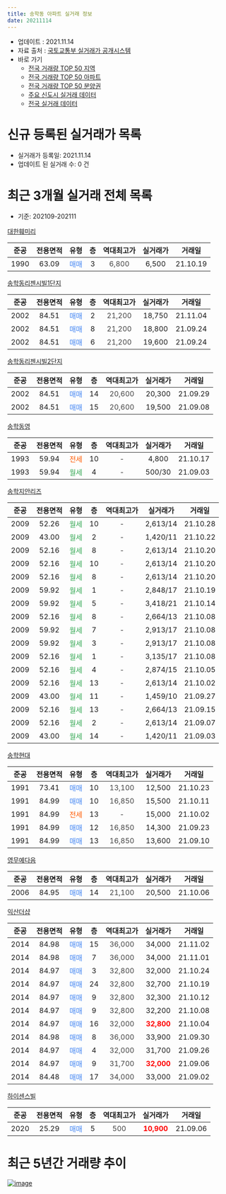 ```yaml
---
title: 송학동 아파트 실거래 정보
date: 20211114
---
```


* 업데이트 : 2021.11.14
* 자료 출처 : [국토교통부 실거래가 공개시스템](http://rt.molit.go.kr)
* 바로 가기
    * [전국 거래량 TOP 50 지역](https://apt-info.github.io/apt-trade-info/tr)
    * [전국 거래량 TOP 50 아파트](https://apt-info.github.io/apt-trade-info/ta)
    * [전국 거래량 TOP 50 분양권](https://apt-info.github.io/apt-trade-info/tb)
    * [주요 신도시 실거래 데이터](https://apt-info.github.io/apt-trade-info/newtown)
    * [전국 실거래 데이터](https://apt-info.github.io/apt-trade-info/all)



<script async src="https://pagead2.googlesyndication.com/pagead/js/adsbygoogle.js"></script>
<!-- 기본광고 -->
<ins class="adsbygoogle"
     style="display:block"
     data-ad-client="ca-pub-1142216861245946"
     data-ad-slot="4805727019"
     data-ad-format="auto"
     data-full-width-responsive="true"></ins>
<script>
     (adsbygoogle = window.adsbygoogle || []).push({});
</script>


# 신규 등록된 실거래가 목록

* 실거래가 등록일: 2021.11.14
* 업데이트 된 실거래 수: 0 건




<script async src="https://pagead2.googlesyndication.com/pagead/js/adsbygoogle.js"></script>
<!-- 기본광고 -->
<ins class="adsbygoogle"
     style="display:block"
     data-ad-client="ca-pub-1142216861245946"
     data-ad-slot="4805727019"
     data-ad-format="auto"
     data-full-width-responsive="true"></ins>
<script>
     (adsbygoogle = window.adsbygoogle || []).push({});
</script>


# 최근 3개월 실거래 전체 목록
* 기준: 202109-202111


[대한훼미리](https://search.naver.com/search.naver?query=%EB%8C%80%ED%95%9C%ED%9B%BC%EB%AF%B8%EB%A6%AC)

|준공|전용면적|유형|층|역대최고가|실거래가|거래일|
|:---:|:---:|:---:|:---:|:---:|:---:|:---:|
|1990|63.09|<span style="color:#4285F3">매매</span>|3|<span style="color:#444444">6,800</span>|6,500|21.10.19|

[송학동리젠시빌1단지](https://search.naver.com/search.naver?query=%EC%86%A1%ED%95%99%EB%8F%99%EB%A6%AC%EC%A0%A0%EC%8B%9C%EB%B9%8C1%EB%8B%A8%EC%A7%80)

|준공|전용면적|유형|층|역대최고가|실거래가|거래일|
|:---:|:---:|:---:|:---:|:---:|:---:|:---:|
|2002|84.51|<span style="color:#4285F3">매매</span>|2|<span style="color:#444444">21,200</span>|18,750|21.11.04|
|2002|84.51|<span style="color:#4285F3">매매</span>|8|<span style="color:#444444">21,200</span>|18,800|21.09.24|
|2002|84.51|<span style="color:#4285F3">매매</span>|6|<span style="color:#444444">21,200</span>|19,600|21.09.24|

[송학동리젠시빌2단지](https://search.naver.com/search.naver?query=%EC%86%A1%ED%95%99%EB%8F%99%EB%A6%AC%EC%A0%A0%EC%8B%9C%EB%B9%8C2%EB%8B%A8%EC%A7%80)

|준공|전용면적|유형|층|역대최고가|실거래가|거래일|
|:---:|:---:|:---:|:---:|:---:|:---:|:---:|
|2002|84.51|<span style="color:#4285F3">매매</span>|14|<span style="color:#444444">20,600</span>|20,300|21.09.29|
|2002|84.51|<span style="color:#4285F3">매매</span>|15|<span style="color:#444444">20,600</span>|19,500|21.09.08|

[송학동영](https://search.naver.com/search.naver?query=%EC%86%A1%ED%95%99%EB%8F%99%EC%98%81)

|준공|전용면적|유형|층|역대최고가|실거래가|거래일|
|:---:|:---:|:---:|:---:|:---:|:---:|:---:|
|1993|59.94|<span style="color:#FF5A00">전세</span>|10|<span style="color:#444444">-</span>|4,800|21.10.17|
|1993|59.94|<span style="color:#34A853">월세</span>|4|<span style="color:#444444">-</span>|500/30|21.09.03|

[송학지안리즈](https://search.naver.com/search.naver?query=%EC%86%A1%ED%95%99%EC%A7%80%EC%95%88%EB%A6%AC%EC%A6%88)

|준공|전용면적|유형|층|역대최고가|실거래가|거래일|
|:---:|:---:|:---:|:---:|:---:|:---:|:---:|
|2009|52.26|<span style="color:#34A853">월세</span>|10|<span style="color:#444444">-</span>|2,613/14|21.10.28|
|2009|43.00|<span style="color:#34A853">월세</span>|2|<span style="color:#444444">-</span>|1,420/11|21.10.22|
|2009|52.16|<span style="color:#34A853">월세</span>|8|<span style="color:#444444">-</span>|2,613/14|21.10.20|
|2009|52.16|<span style="color:#34A853">월세</span>|10|<span style="color:#444444">-</span>|2,613/14|21.10.20|
|2009|52.16|<span style="color:#34A853">월세</span>|8|<span style="color:#444444">-</span>|2,613/14|21.10.20|
|2009|59.92|<span style="color:#34A853">월세</span>|1|<span style="color:#444444">-</span>|2,848/17|21.10.19|
|2009|59.92|<span style="color:#34A853">월세</span>|5|<span style="color:#444444">-</span>|3,418/21|21.10.14|
|2009|52.16|<span style="color:#34A853">월세</span>|8|<span style="color:#444444">-</span>|2,664/13|21.10.08|
|2009|59.92|<span style="color:#34A853">월세</span>|7|<span style="color:#444444">-</span>|2,913/17|21.10.08|
|2009|59.92|<span style="color:#34A853">월세</span>|3|<span style="color:#444444">-</span>|2,913/17|21.10.08|
|2009|52.16|<span style="color:#34A853">월세</span>|1|<span style="color:#444444">-</span>|3,135/17|21.10.08|
|2009|52.16|<span style="color:#34A853">월세</span>|4|<span style="color:#444444">-</span>|2,874/15|21.10.05|
|2009|52.16|<span style="color:#34A853">월세</span>|13|<span style="color:#444444">-</span>|2,613/14|21.10.02|
|2009|43.00|<span style="color:#34A853">월세</span>|11|<span style="color:#444444">-</span>|1,459/10|21.09.27|
|2009|52.16|<span style="color:#34A853">월세</span>|13|<span style="color:#444444">-</span>|2,664/13|21.09.15|
|2009|52.16|<span style="color:#34A853">월세</span>|2|<span style="color:#444444">-</span>|2,613/14|21.09.07|
|2009|43.00|<span style="color:#34A853">월세</span>|14|<span style="color:#444444">-</span>|1,420/11|21.09.03|

[송학현대](https://search.naver.com/search.naver?query=%EC%86%A1%ED%95%99%ED%98%84%EB%8C%80)

|준공|전용면적|유형|층|역대최고가|실거래가|거래일|
|:---:|:---:|:---:|:---:|:---:|:---:|:---:|
|1991|73.41|<span style="color:#4285F3">매매</span>|10|<span style="color:#444444">13,100</span>|12,500|21.10.23|
|1991|84.99|<span style="color:#4285F3">매매</span>|10|<span style="color:#444444">16,850</span>|15,500|21.10.11|
|1991|84.99|<span style="color:#FF5A00">전세</span>|13|<span style="color:#444444">-</span>|15,000|21.10.02|
|1991|84.99|<span style="color:#4285F3">매매</span>|12|<span style="color:#444444">16,850</span>|14,300|21.09.23|
|1991|84.99|<span style="color:#4285F3">매매</span>|13|<span style="color:#444444">16,850</span>|13,600|21.09.10|

[영무예다음](https://search.naver.com/search.naver?query=%EC%98%81%EB%AC%B4%EC%98%88%EB%8B%A4%EC%9D%8C)

|준공|전용면적|유형|층|역대최고가|실거래가|거래일|
|:---:|:---:|:---:|:---:|:---:|:---:|:---:|
|2006|84.95|<span style="color:#4285F3">매매</span>|14|<span style="color:#444444">21,100</span>|20,500|21.10.06|

[익산더샵](https://search.naver.com/search.naver?query=%EC%9D%B5%EC%82%B0%EB%8D%94%EC%83%B5)

|준공|전용면적|유형|층|역대최고가|실거래가|거래일|
|:---:|:---:|:---:|:---:|:---:|:---:|:---:|
|2014|84.98|<span style="color:#4285F3">매매</span>|15|<span style="color:#444444">36,000</span>|34,000|21.11.02|
|2014|84.98|<span style="color:#4285F3">매매</span>|7|<span style="color:#444444">36,000</span>|34,000|21.11.01|
|2014|84.97|<span style="color:#4285F3">매매</span>|3|<span style="color:#444444">32,800</span>|32,000|21.10.24|
|2014|84.97|<span style="color:#4285F3">매매</span>|24|<span style="color:#444444">32,800</span>|32,700|21.10.19|
|2014|84.97|<span style="color:#4285F3">매매</span>|9|<span style="color:#444444">32,800</span>|32,300|21.10.12|
|2014|84.97|<span style="color:#4285F3">매매</span>|9|<span style="color:#444444">32,800</span>|32,200|21.10.08|
|2014|84.97|<span style="color:#4285F3">매매</span>|16|<span style="color:#444444">32,000</span>|<b><span style="color:#FF0000">32,800</span></b>|21.10.04|
|2014|84.98|<span style="color:#4285F3">매매</span>|8|<span style="color:#444444">36,000</span>|33,900|21.09.30|
|2014|84.97|<span style="color:#4285F3">매매</span>|4|<span style="color:#444444">32,000</span>|31,700|21.09.26|
|2014|84.97|<span style="color:#4285F3">매매</span>|9|<span style="color:#444444">31,700</span>|<b><span style="color:#FF0000">32,000</span></b>|21.09.06|
|2014|84.48|<span style="color:#4285F3">매매</span>|17|<span style="color:#444444">34,000</span>|33,000|21.09.02|


<script async src="https://pagead2.googlesyndication.com/pagead/js/adsbygoogle.js"></script>
<!-- 기본광고 -->
<ins class="adsbygoogle"
     style="display:block"
     data-ad-client="ca-pub-1142216861245946"
     data-ad-slot="4805727019"
     data-ad-format="auto"
     data-full-width-responsive="true"></ins>
<script>
     (adsbygoogle = window.adsbygoogle || []).push({});
</script>


[하이센스빌](https://search.naver.com/search.naver?query=%ED%95%98%EC%9D%B4%EC%84%BC%EC%8A%A4%EB%B9%8C)

|준공|전용면적|유형|층|역대최고가|실거래가|거래일|
|:---:|:---:|:---:|:---:|:---:|:---:|:---:|
|2020|25.29|<span style="color:#4285F3">매매</span>|5|<span style="color:#444444">500</span>|<b><span style="color:#FF0000">10,900</span></b>|21.09.06|



<script async src="https://pagead2.googlesyndication.com/pagead/js/adsbygoogle.js"></script>
<!-- 기본광고 -->
<ins class="adsbygoogle"
     style="display:block"
     data-ad-client="ca-pub-1142216861245946"
     data-ad-slot="4805727019"
     data-ad-format="auto"
     data-full-width-responsive="true"></ins>
<script>
     (adsbygoogle = window.adsbygoogle || []).push({});
</script>


# 최근 5년간 거래량 추이


<div style="width:100%;">
    <canvas id="deal_progress" height="200"></canvas>
</div>

<script>
new Chart(document.getElementById("deal_progress"), {
    type: 'line',
    data: {
        labels: ['16.01','16.02','16.03','16.04','16.05','16.06','16.07','16.08','16.09','16.10','16.11','16.12','17.01','17.02','17.03','17.04','17.05','17.06','17.07','17.08','17.09','17.10','17.11','17.12','18.01','18.02','18.03','18.04','18.05','18.06','18.07','18.08','18.09','18.10','18.11','18.12','19.01','19.02','19.03','19.04','19.05','19.06','19.07','19.08','19.09','19.10','19.11','19.12','20.01','20.02','20.03','20.04','20.05','20.06','20.07','20.08','20.09','20.10','20.11','20.12','21.01','21.02','21.03','21.04','21.05','21.06','21.07','21.08','21.09','21.10','21.11'],
        datasets: [{
            label: '매매/분양권',
            data: [2,4,11,14,7,14,19,16,17,13,10,7,8,8,20,6,14,11,11,11,16,9,7,3,6,8,13,13,9,8,4,12,5,10,5,9,10,6,9,4,8,12,15,17,7,11,11,6,12,16,9,8,11,21,15,11,13,16,14,14,15,7,10,7,6,9,7,12,11,9,3],
            borderColor: "rgba(66, 133, 243, 1)",
            backgroundColor: "rgba(66, 133, 243, 0.05)",
            borderWidth: 1,
            pointRadius: 0,
            fill: false,
            lineTension: 0
        },{
            label: '전/월세',
            data: [3,6,6,14,16,5,5,10,4,9,4,7,1,13,10,44,18,9,12,4,1,10,5,4,3,6,3,5,16,7,7,13,7,6,3,6,9,11,7,30,17,11,9,10,6,7,11,5,8,4,5,4,15,12,12,13,5,10,5,3,3,10,24,42,19,18,17,11,5,15,0],
            borderColor: "rgba(255, 90, 0, 1)",
            backgroundColor: "rgba(255, 90, 0, 0.05)",
            borderWidth: 1,
            pointRadius: 0,
            fill: false,
            lineTension: 0
        },{
            label: '합계',
            data: [5,10,17,28,23,19,24,26,21,22,14,14,9,21,30,50,32,20,23,15,17,19,12,7,9,14,16,18,25,15,11,25,12,16,8,15,19,17,16,34,25,23,24,27,13,18,22,11,20,20,14,12,26,33,27,24,18,26,19,17,18,17,34,49,25,27,24,23,16,24,3],
            borderColor: "rgba(0, 0, 0, 1)",
            backgroundColor: "rgba(0, 0, 0, 0.03)",
            borderWidth: 0.1,
            pointRadius: 0,
            fill: true,
            lineTension: 0
        }
        ]
    },
    options: {
        responsive: true,
        title: {
            display: false
        },
        tooltips: {
            mode: 'index',
            intersect: false
        },
        hover: {
            mode: 'nearest',
            intersect: true
        },
        scales: {
            xAxes: [{
                display: true,
                scaleLabel: {
                    display: true,
                    labelString: '년/월'
                }
            }],
            yAxes: [{
                display: true,
                ticks: {
                    suggestedMin: 0,
                },
                scaleLabel: {
                    display: true,
                    labelString: '실거래 수'
                }
            }]
        }
    }
});

</script>


[![image](https://apt-info.github.io/images/2020-01-03-apt-trade-info/1024x500.png)](https://play.google.com/store/apps/details?id=com.aptinfo.apttradeinfo)

